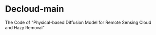 # Decloud-main
The Code of "Physical-based Diffusion Model for Remote Sensing Cloud and Hazy Removal"
